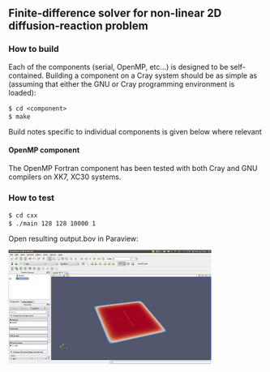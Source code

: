 ## Finite-difference solver for non-linear 2D diffusion-reaction problem

### How to build

Each of the components (serial, OpenMP, etc...) is designed to be self-contained. Building a component on a Cray system should be as simple as (assuming that either the GNU or Cray programming environment is loaded):

```
$ cd <component>
$ make
```

Build notes specific to individual components is given below where relevant

#### OpenMP component

The OpenMP Fortran component has been tested with both Cray and GNU compilers on XK7, XC30 systems.

### How to test

```
$ cd cxx
$ ./main 128 128 10000 1
```

Open resulting output.bov in Paraview:

![paraview.png](images/paraview.png)
